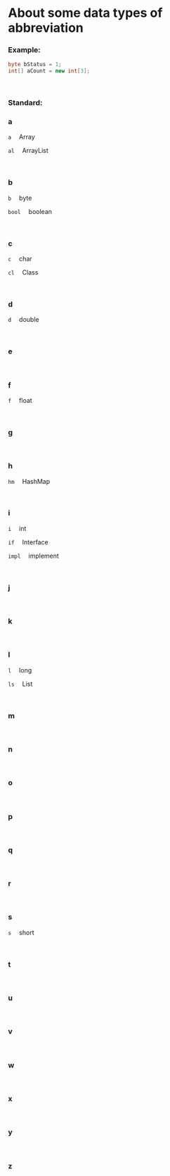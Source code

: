 # About some data types of abbreviation

### Example:   

```java
byte bStatus = 1;
int[] aCount = new int[3];
```

<br>

### Standard:

### a

`a`       &emsp;Array

`al`     &emsp;ArrayList

<br>

### b

`b`     &emsp;byte

`bool`     &emsp;boolean

<br>

### c

`c`     &emsp;char

`cl`     &emsp;Class

<br>

### d

`d`     &emsp;double

<br>

### e

<br>

### f

`f`     &emsp;float

<br>

### g

<br>

### h

`hm`     &emsp;HashMap

<br>

### i

`i`     &emsp;int

`if`     &emsp;Interface

`impl`     &emsp;implement

<br>

### j

<br>

### k

<br>

### l

`l`     &emsp;long

`ls`     &emsp;List

<br>

### m

<br>

### n

<br>

### o

<br>

### p

<br>

### q

<br>

### r

<br>

### s

`s`     &emsp;short

<br>

### t

<br>

### u

<br>

### v

<br>

### w

<br>

### x

<br>

### y

<br>

### z

<br>




